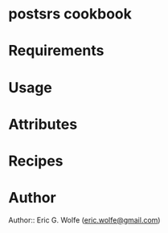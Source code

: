 # postsrs cookbook

# Requirements

# Usage

# Attributes

# Recipes

# Author

Author:: Eric G. Wolfe (<eric.wolfe@gmail.com>)
